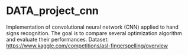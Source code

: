 # DATA_project_cnn
Implementation of convolutional neural network (CNN) applied to hand signs recognition. The goal is to compare several optimization algorithm and evaluate their performances.
Dataset: https://www.kaggle.com/competitions/asl-fingerspelling/overview
